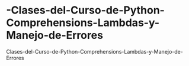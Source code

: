 # -Clases-del-Curso-de-Python-Comprehensions-Lambdas-y-Manejo-de-Errores
 Clases-del-Curso-de-Python-Comprehensions-Lambdas-y-Manejo-de-Errores
